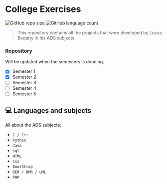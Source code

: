 # College Exercises

![GitHub repo size](https://img.shields.io/github/repo-size/bedatty/college_exercises?style=for-the-badge)
![GitHub language count](https://img.shields.io/github/languages/count/bedatty/college_exercises?style=for-the-badge)

> This repository contains all the projects that were developed by Lucas Bedatty in his ADS subjects.

### Repository

Will be updated when the semesters is donning.

- [x] Semester 1
- [x] Semester 2
- [ ] Semester 3
- [ ] Semester 4
- [ ] Semester 5

## 💻 Languages and subjects

All about the ADS subjects;

* `C / C++`
* `Python`
* `Java`
* `sql`
* `HTML`
* `Css`
* `BootStrap`
* `DER / DMR / UML`
* `PHP`